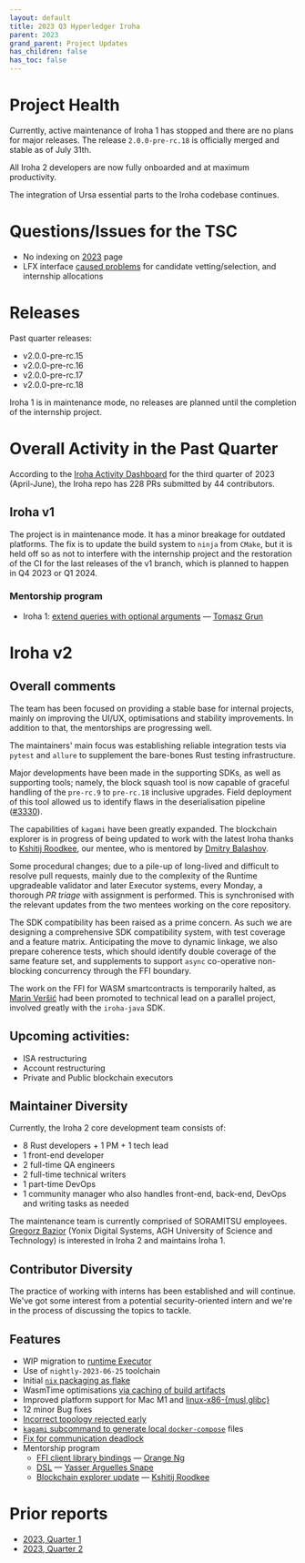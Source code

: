```yaml
---
layout: default
title: 2023 Q3 Hyperledger Iroha
parent: 2023
grand_parent: Project Updates
has_children: false
has_toc: false
---
```


# Project Health

Currently, active maintenance of Iroha 1 has stopped and there are no plans for major releases.
The release `2.0.0-pre-rc.18` is officially merged and stable as of July 31th.

All Iroha 2 developers are now fully onboarded and at maximum productivity.

The integration of Ursa essential parts to the Iroha codebase continues.

# Questions/Issues for the TSC

- No indexing on [2023](https://wiki.hyperledger.org/display/TSC/2023+Project+Updates) page
- LFX interface [caused problems](https://community.lfx.dev/t/lfx-mentorship-platform-issues/2130) for candidate vetting/selection, and internship allocations

# Releases

Past quarter releases:
* v2.0.0-pre-rc.15
* v2.0.0-pre-rc.16
* v2.0.0-pre-rc.17
* v2.0.0-pre-rc.18

Iroha 1 is in maintenance mode, no releases are planned until the completion of the internship project.

# Overall Activity in the Past Quarter

According to the [Iroha Activity Dashboard](https://insights.lfx.linuxfoundation.org/projects/hyperledger%2Firoha/dashboard;subTab=technical?time=%7B%22from%22:%222023-04-01T06:38:18.000Z%22,%22type%22:%22absolute%22,%22to%22:%222023-07-31T21:00:00.000Z%22%7D) for the third quarter of 2023 (April-June), the Iroha repo has 228 PRs submitted by 44 contributors.

## Iroha v1

The project is in maintenance mode. It has a minor breakage for outdated platforms. The fix is to update the build system to `ninja` from `CMake`, but it is held off so as not to interfere with the internship project and the restoration of the CI for the last releases of the v1 branch, which is planned to happen in Q4 2023 or Q1 2024.

### Mentorship program

- Iroha 1: [extend queries with optional arguments](https://wiki.hyperledger.org/display/INTERN/Iroha+1%3A+extend+queries+with+optional+arguments) — [Tomasz Grun](https://github.com/dominious1)

# Iroha v2

## Overall comments

The team has been focused on providing a stable base for internal projects, mainly on improving the UI/UX, optimisations and stability improvements. In addition to that, the mentorships are progressing well.

The maintainers' main focus was establishing reliable integration tests via `pytest` and `allure` to supplement the bare-bones Rust testing infrastructure.

Major developments have been made in the supporting SDKs, as well as supporting tools; namely, 
the block squash tool is now capable of graceful handling of the `pre-rc.9` to `pre-rc.18` inclusive upgrades.
Field deployment of this tool allowed us to identify flaws in the deserialisation pipeline ([#3330](https://github.com/hyperledger/iroha/issues/3330)).

The capabilities of `kagami` have been greatly expanded. The blockchain explorer is in progress of being updated to work with the latest Iroha thanks to [Kshitij Roodkee](https://github.com/horizenight), our mentee, who is mentored by [Dmitry Balashov](https://github.com/0x009922/).

Some procedural changes; due to a pile-up of long-lived and difficult to resolve pull requests, mainly due to the complexity of the Runtime upgradeable validator and later Executor systems, every Monday, a thorough *PR triage* with assignment is performed. This is synchronised with the relevant updates from the two mentees working on the core repository.

The SDK compatibility has been raised as a prime concern. As such we are designing a comprehensive SDK compatibility system, with test coverage and a feature matrix. Anticipating the move to dynamic linkage, we also prepare coherence tests, which should identify double coverage of the same feature set, and supplements to support `async` co-operative non-blocking concurrency through the FFI boundary.

The work on the FFI for WASM smartcontracts is temporarily halted, as [Marin Veršić](https://github.com/mversic) had been promoted to technical lead on a parallel project, involved greatly with the `iroha-java` SDK.

## Upcoming activities: 

- ISA restructuring 
- Account restructuring
- Private and Public blockchain executors

## Maintainer Diversity

Currently, the Iroha 2 core development team consists of:

* 8 Rust developers + 1 PM + 1 tech lead
* 1 front-end developer
* 2 full-time QA engineers
* 2 full-time technical writers
* 1 part-time DevOps
* 1 community manager who also handles front-end, back-end, DevOps and writing tasks as needed

The maintenance team is currently comprised of SORAMITSU employees. [Gregorz Bazior](https://github.com/baziorek) (Yonix Digital Systems, AGH University of Science and Technology) is interested in Iroha 2 and maintains Iroha 1.

## Contributor Diversity

The practice of working with interns has been established and will continue.
We've got some interest from a potential security-oriented intern and we're in the process of discussing the topics to tackle.

## Features

- WIP migration to [runtime Executor](https://wiki.hyperledger.org/display/iroha/Promote+Iroha+Runtime+Validator+into+Iroha+Runtime+Executor)
- Use of `nightly-2023-06-25` toolchain
- Initial [`nix` packaging as flake](https://github.com/hyperledger/iroha/pull/3426)
- WasmTime optimisations [via caching of build artifacts](https://github.com/hyperledger/iroha/pull/3661)
- Improved platform support for Mac M1 and [linux-x86-{musl,glibc}](https://github.com/hyperledger/iroha/pull/3711)
- 12 minor Bug fixes
- [Incorrect topology rejected early](https://github.com/hyperledger/iroha/pull/3667)
- [`kagami` subcommand to generate local `docker-compose`](https://github.com/hyperledger/iroha/pull/3585) files
- [Fix for communication deadlock](https://github.com/hyperledger/iroha/pull/3394)
- Mentorship program
  - [FFI client library bindings](https://wiki.hyperledger.org/display/INTERN/Project+Plan+-+Iroha+2%3A+FFI+client+library+bindings) — [Orange Ng](https://github.com/orangeng)
  - [DSL](https://wiki.hyperledger.org/display/INTERN/Iroha+2%3A+DSL) — [Yasser Arguelles Snape](https://github.com/RealNeGate)
  - [Blockchain explorer update](https://wiki.hyperledger.org/display/INTERN/Iroha+2%3A+blockchain+explorer+update) — [Kshitij Roodkee](https://github.com/horizenight)

# Prior reports

* [2023, Quarter 1](https://toc.hyperledger.org/project-reports/2023/2023-Q1-Hyperledger-Iroha.html)
* [2023, Quarter 2](https://toc.hyperledger.org/project-reports/2023/2023-Q2-Hyperledger-Iroha.html)